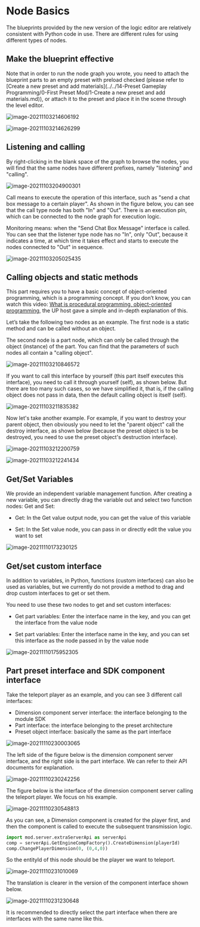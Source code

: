 # Node Basics 

The blueprints provided by the new version of the logic editor are relatively consistent with Python code in use. There are different rules for using different types of nodes. 

## Make the blueprint effective 

Note that in order to run the node graph you wrote, you need to attach the blueprint parts to an empty preset with preload checked (please refer to [Create a new preset and add materials](../../14-Preset Gameplay Programming/0-First Preset Mod/1-Create a new preset and add materials.md)), or attach it to the preset and place it in the scene through the level editor. 

![image-20211103214606192](./images/image-20211103214606192.png) 

![image-20211103214626299](./images/image-20211103214626299.png) 

## Listening and calling 

By right-clicking in the blank space of the graph to browse the nodes, you will find that the same nodes have different prefixes, namely "listening" and "calling". 

![image-20211103204900301](./images/image-20211103204900301.png) 

Call means to execute the operation of this interface, such as "send a chat box message to a certain player". As shown in the figure below, you can see that the call type node has both "In" and "Out". There is an execution pin, which can be connected to the node graph for execution logic. 

Monitoring means: when the "Send Chat Box Message" interface is called. You can see that the listener type node has no "In", only "Out", because it indicates a time, at which time it takes effect and starts to execute the nodes connected to "Out" in sequence. 

![image-20211103205025435](./images/image-20211103205025435.png) 

## Calling objects and static methods 

This part requires you to have a basic concept of object-oriented programming, which is a programming concept. If you don’t know, you can watch this video: [What is procedural programming, object-oriented programming](https://www.bilibili.com/video/BV1pV411d7sL?from=search&seid=7248194267465509786&spm_id_from=333.337.0.0), the UP host gave a simple and in-depth explanation of this. 

Let’s take the following two nodes as an example. The first node is a static method and can be called without an object. 

The second node is a part node, which can only be called through the object (instance) of the part. You can find that the parameters of such nodes all contain a "calling object". 

![image-20211103210846572](./images/image-20211103210846572.png) 

If you want to call this interface by yourself (this part itself executes this interface), you need to call it through yourself (self), as shown below. But there are too many such cases, so we have simplified it, that is, if the calling object does not pass in data, then the default calling object is itself (self). 

![image-20211103211835382](./images/image-20211103211835382.png) 

Now let's take another example. For example, if you want to destroy your parent object, then obviously you need to let the "parent object" call the destroy interface, as shown below (because the preset object is to be destroyed, you need to use the preset object's destruction interface). 

![image-20211103212200759](./images/image-20211103212200759.png) 

![image-20211103212241434](./images/image-20211103212241434.png) 

## Get/Set Variables 

We provide an independent variable management function. After creating a new variable, you can directly drag the variable out and select two function nodes: Get and Set: 

- Get: In the Get value output node, you can get the value of this variable 

- Set: In the Set value node, you can pass in or directly edit the value you want to set


![image-20211110173230125](./images/image-20211110173230125.png) 

## Get/set custom interface 

In addition to variables, in Python, functions (custom interfaces) can also be used as variables, but we currently do not provide a method to drag and drop custom interfaces to get or set them. 

You need to use these two nodes to get and set custom interfaces: 

- Get part variables: Enter the interface name in the key, and you can get the interface from the value node 

- Set part variables: Enter the interface name in the key, and you can set this interface as the node passed in by the value node 

![image-20211110175952305](./images/image-20211110175952305.png) 

## Part preset interface and SDK component interface 

Take the teleport player as an example, and you can see 3 different call interfaces: 

- Dimension component server interface: the interface belonging to the module SDK 
- Part interface: the interface belonging to the preset architecture 
- Preset object interface: basically the same as the part interface 

![image-20211110230003065](./images/image-20211110230003065.png) 

The left side of the figure below is the dimension component server interface, and the right side is the part interface. We can refer to their API documents for explanation. 

![image-20211110230242256](./images/image-20211110230242256.png) 

The figure below is the interface of the dimension component server calling the teleport player. We focus on his example. 

![image-20211110230548813](./images/image-20211110230548813.png) 

As you can see, a Dimension component is created for the player first, and then the component is called to execute the subsequent transmission logic. 

```python 
import mod.server.extraServerApi as serverApi 
comp = serverApi.GetEngineCompFactory().CreateDimension(playerId) 
comp.ChangePlayerDimension(0, (0,4,0)) 
``` 

So the entityId of this node should be the player we want to teleport. 

![image-20211110231010069](./images/image-20211110231010069.png) 

The translation is clearer in the version of the component interface shown below. 

![image-20211110231230648](./images/image-20211110231230648.png) 

It is recommended to directly select the part interface when there are interfaces with the same name like this. 
